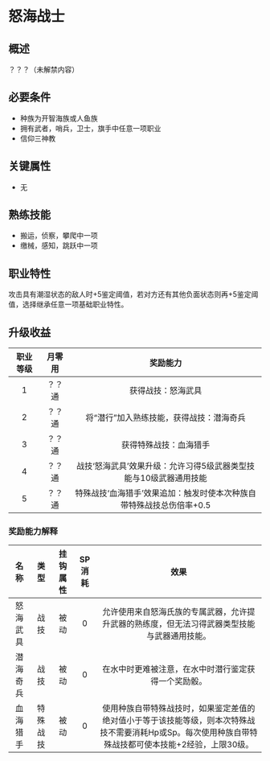 # 怒海战士

## 概述

？？？（未解禁内容）

## 必要条件

* 种族为开智海族或人鱼族
* 拥有武者，哨兵，卫士，旗手中任意一项职业
* 信仰三神教

## 关键属性

* 无

## 熟练技能
 
* 搬运，侦察，攀爬中一项
* 缴械，感知，跳跃中一项

## 职业特性

攻击具有潮湿状态的敌人时+5鉴定阈值，若对方还有其他负面状态则再+5鉴定阈值，选择继承任意一项基础职业特性。

## 升级收益

职业等级|月零用|奖励能力
:--:|:--:|:--:
1|？？通|获得战技：怒海武具
2|？？通|将“潜行”加入熟练技能，获得战技：潜海奇兵
3|？？通|获得特殊战技：血海猎手
4|？？通|战技‘怒海武具’效果升级：允许习得5级武器类型技能与10级武器通用技能
5|？？通|特殊战技‘血海猎手’效果追加：触发时使本次种族自带特殊战技总伤倍率+0.5

### 奖励能力解释

名称|类型|挂钩属性|SP消耗|效果
:--:|:--:|:--:|:--:|:--:
怒海武具|战技|被动|0|允许使用来自怒海氏族的专属武器，允许提升武器的熟练度，但无法习得武器类型技能与武器通用技能。
潜海奇兵|战技|被动|0|在水中时更难被注意，在水中时潜行鉴定获得一个奖励骰。
血海猎手|特殊战技|被动|0|使用种族自带特殊战技时，如果鉴定差值的绝对值小于等于该技能等级，则本次特殊战技不需要消耗Hp或Sp。每次使用种族自带特殊战技都可使本技能+2经验，上限30级。
